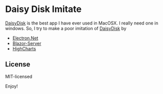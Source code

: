 # Daisy Disk Imitate

[DaisyDisk](https://daisydiskapp.com/) is the best app I have ever used in MacOSX.
I really need one in windows.
So, I try to make a poor imitation of [DaisyDisk](https://daisydiskapp.com/) by 

- [Electron.Net](https://github.com/ElectronNET/Electron.NET)
- [Blazor-Server](https://docs.microsoft.com/en-us/aspnet/core/blazor/?view=aspnetcore-5.0)
- [HighCharts](https://www.highcharts.com/)

## License

MIT-licensed

Enjoy!